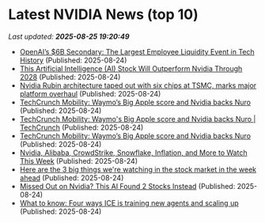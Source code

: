 # Latest NVIDIA News (top 10)
_Last updated: **2025-08-25 19:20:49**_

- [OpenAI’s $6B Secondary: The Largest Employee Liquidity Event in Tech History](https://www.saastr.com/openais-6b-secondary-the-largest-employee-liquidity-event-in-tech-history/) (Published: 2025-08-24)
- [This Artificial Intelligence (AI) Stock Will Outperform Nvidia Through 2028](https://biztoc.com/x/e52a9f75af19f8ae) (Published: 2025-08-24)
- [Nvidia Rubin architecture taped out with six chips at TSMC, marks major platform overhaul](https://www.notebookcheck.net/Nvidia-Rubin-architecture-taped-out-with-six-chips-at-TSMC-marks-major-platform-overhaul.1094897.0.html) (Published: 2025-08-24)
- [TechCrunch Mobility: Waymo’s Big Apple score and Nvidia backs Nuro](https://biztoc.com/x/d0da24587b034627) (Published: 2025-08-24)
- [TechCrunch Mobility: Waymo's Big Apple score and Nvidia backs Nuro | TechCrunch](https://techcrunch.com/2025/08/24/techcrunch-mobility-waymos-big-apple-score-and-nvidia-backs-nuro/) (Published: 2025-08-24)
- [TechCrunch Mobility: Waymo’s Big Apple score and Nvidia backs Nuro](https://finance.yahoo.com/news/techcrunch-mobility-waymo-big-apple-180500095.html) (Published: 2025-08-24)
- [Nvidia, Alibaba, CrowdStrike, Snowflake, Inflation, and More to Watch This Week](https://biztoc.com/x/25217d0da2d78640) (Published: 2025-08-24)
- [Here are the 3 big things we're watching in the stock market in the week ahead](https://biztoc.com/x/aabde78b5673110b) (Published: 2025-08-24)
- [Missed Out on Nvidia? This AI Found 2 Stocks Instead](https://biztoc.com/x/e1da417fc7b75023) (Published: 2025-08-24)
- [What to know: Four ways ICE is training new agents and scaling up](https://biztoc.com/x/b5327df837b1dec7) (Published: 2025-08-24)
